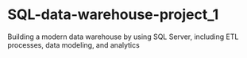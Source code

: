 # SQL-data-warehouse-project_1
Building a modern data warehouse by using SQL Server, including ETL processes, data modeling, and analytics
